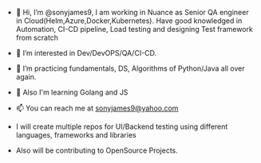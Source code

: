 - 👋 Hi, I’m @sonyjames9, I am working in Nuance as Senior QA engineer in Cloud(Helm,Azure,Docker,Kubernetes). Have good knowledged in Automation, CI-CD pipeline, Load testing and designing Test framework from scratch

- 👀 I’m interested in Dev/DevOPS/QA/CI-CD.
- 🌱 I’m practicing fundamentals, DS, Algorithms of Python/Java all over again.
- 🌱 Also I'm learning Golang and JS
- 📫 You can reach me at sonyjames9@yahoo.com

- I will create multiple repos for UI/Backend testing using different languages, frameworks and libraries
- Also will be contributing to OpenSource Projects.

<!---
sonyjames9/sonyjames9 is a ✨ special ✨ repository because its `README.md` (this file) appears on your GitHub profile.
You can click the Preview link to take a look at your changes.
--->
